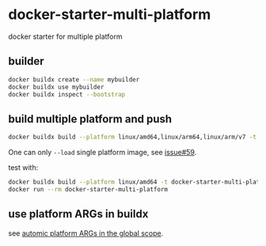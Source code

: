 # docker-starter-multi-platform
docker starter for multiple platform

## builder

```bash
docker buildx create --name mybuilder
docker buildx use mybuilder
docker buildx inspect --bootstrap
```

## build multiple platform and push

```bash
docker buildx build --platform linux/amd64,linux/arm64,linux/arm/v7 -t lckof/docker-starter-multi-platform:latest --push .
```

One can only `--load` single platform image, see [issue#59](https://github.com/docker/buildx/issues/59#issuecomment-667548900).

test with:
```bash
docker buildx build --platform linux/amd64 -t docker-starter-multi-platform --load .
docker run --rm docker-starter-multi-platform
```

## use platform ARGs in buildx

see [automic platform ARGs in the global scope](https://docs.docker.com/engine/reference/builder/#automatic-platform-args-in-the-global-scope).
